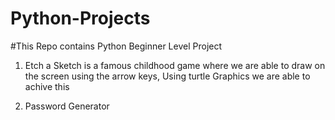# Python-Projects
#This Repo contains Python Beginner Level Project

1. Etch a Sketch is a famous childhood game where we are able to draw on the screen using the arrow keys, Using turtle Graphics we are able to achive this


2. Password Generator 

